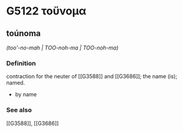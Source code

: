 # G5122 τοὔνομα

## toúnoma

_(too'-no-mah | TOO-noh-ma | TOO-noh-ma)_

### Definition

contraction for the neuter of [[G3588]] and [[G3686]]; the name (is); named.

- by name

### See also

[[G3588]], [[G3686]]

